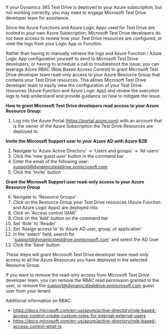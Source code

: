 ﻿If your Dynamics 365 Test Drive is deployed to your Azure subscription, but not working correctly, you may need to engage Microsoft Test Drive developer team for assistance. 

Since the Azure Functions and Azure Logic Apps used for Test Drive are hosted in your own Azure Subscription, Microsoft Test Drive developers do not have access to review how your Test Drive resources are configured, or view the logs from your Logic App or Function.

Rather than having to manually retrieve the logs and Azure Function / Azure Logic App configuration yourself to send to Microsoft Test Drive developers, or having to schedule a call to troubleshoot the issue, you can leverage Azure RBAC (Role Based Access Control) to grant Microsoft Test Drive developer team read-only access to your Azure Resource Group that contains your Test Drive resources. This allows Microsoft Test Drive developer team to easily view the configuration of your Test Drive resources (Azure Function and Azure Logic App) and review the execution logs to help understand and provide guidance on how to mitigate the issue.

**How to grant Microsoft Test Drive developers read access to your Azure Resource Group:**

1) Log into the Azure Portal (https://portal.azure.com) with an account that is the owner of the Azure Subscription the Test Drive Resources are deployed to.

**Invite the Microsoft Support user to your Azure AD with Azure B2B**

2) Navigate to 'Azure Active Directory' -> 'Users and groups' -> 'All users' 
3) Click the 'new guest user' button in the command bar
4) Enter the email of the following user: support@dynamicstestdrive.onmicrosoft.com
5) Click the 'Invite' button

**Grant the Microsoft Support user read-only access to your Azure Resource Group**

6) Navigate to 'Resource Groups'
7) Click on the Resource Group your Test Drive resources (Azure Function and Azure Logic Apps) are deployed into.
8) Click on 'Access control (IAM)'
9) Click on the 'Add' button on the command bar
10) Set 'Role' to 'Reader'
11) Set 'Assign access to' to 'Azure AD user, group, or application'
12) In the 'select' field, search for 'support@dynamicstestdrive.onmicrosoft.com' and select the AD User
13) Click the 'Save' button

These steps will grant Microsoft Test Drive developer team read-only access to all the Azure Resources you have deployed in the selected Resource Group. 

If you want to remove the read-only access from Microsoft Test Drive developer team, you can remove the RBAC read permission granted to the user, or remove the support@dynamicstestdrive.onmicrosoft.com guest user from your tenant. 

Additional information on RBAC: 
 - https://docs.microsoft.com/en-us/azure/active-directory/role-based-access-control-create-custom-roles-for-internal-external-users
 - https://docs.microsoft.com/en-us/azure/active-directory/role-based-access-control-what-is
